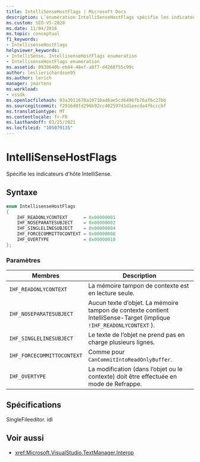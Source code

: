 ```yaml
---
title: IntelliSenseHostFlags | Microsoft Docs
description: L’énumération IntelliSenseHostFlags spécifie les indicateurs d’hôte IntelliSense. Cet article décrit les valeurs enum.
ms.custom: SEO-VS-2020
ms.date: 11/04/2016
ms.topic: conceptual
f1_keywords:
- IntellisenseHostFlags
helpviewer_keywords:
- IntelliSense, IntellisenseHostFlags enumeration
- IntellisenseHostFlags enumeration
ms.assetid: 0930640b-eb84-48ef-a8f7-d4268f55c99c
author: leslierichardson95
ms.author: lerich
manager: jmartens
ms.workload:
- vssdk
ms.openlocfilehash: 83a3911670a10710ad6ae5cd6496fb76af6c27bb
ms.sourcegitcommit: f2916d8fd296b92cc402597d1d1eecda4f6cccbf
ms.translationtype: MT
ms.contentlocale: fr-FR
ms.lasthandoff: 03/25/2021
ms.locfileid: "105079135"
---
```

# <a name="intellisensehostflags"></a>IntelliSenseHostFlags
Spécifie les indicateurs d'hôte IntelliSense.

## <a name="syntax"></a>Syntaxe

```cpp
enum IntellisenseHostFlags
{
    IHF_READONLYCONTEXT      = 0x00000001
    IHF_NOSEPARATESUBJECT    = 0x00000002
    IHF_SINGLELINESUBJECT    = 0x00000004
    IHF_FORCECOMMITTOCONTEXT = 0x00000008
    IHF_OVERTYPE             = 0x00000010
};
```

### <a name="parameters"></a>Paramètres

|Membres|Description|
|-------------|-----------------|
|`IHF_READONLYCONTEXT`|La mémoire tampon de contexte est en lecture seule.|
|`IHF_NOSEPARATESUBJECT`|Aucun texte d’objet. La mémoire tampon de contexte contient IntelliSense-Target (implique `!IHF_READONLYCONTEXT` ).|
|`IHF_SINGLELINESUBJECT`|Le texte de l’objet ne prend pas en charge plusieurs lignes.|
|`IHF_FORCECOMMITTOCONTEXT`|Comme pour `CanCommitIntoReadOnlyBuffer`.|
|`IHF_OVERTYPE`|La modification (dans l’objet ou le contexte) doit être effectuée en mode de Refrappe.|

## <a name="requirements"></a>Spécifications
 SingleFileeditor. idl

## <a name="see-also"></a>Voir aussi
- <xref:Microsoft.VisualStudio.TextManager.Interop>
